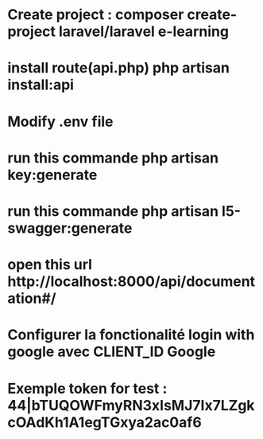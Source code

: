# Create project : composer create-project laravel/laravel e-learning
# install route(api.php) php artisan install:api
# Modify .env file
# run this commande php artisan key:generate
# run this commande php artisan l5-swagger:generate
# open this url http://localhost:8000/api/documentation#/
# Configurer la fonctionalité login with google avec CLIENT_ID Google
    
# Exemple token for test : 44|bTUQOWFmyRN3xIsMJ7Ix7LZgkcOAdKh1A1egTGxya2ac0af6